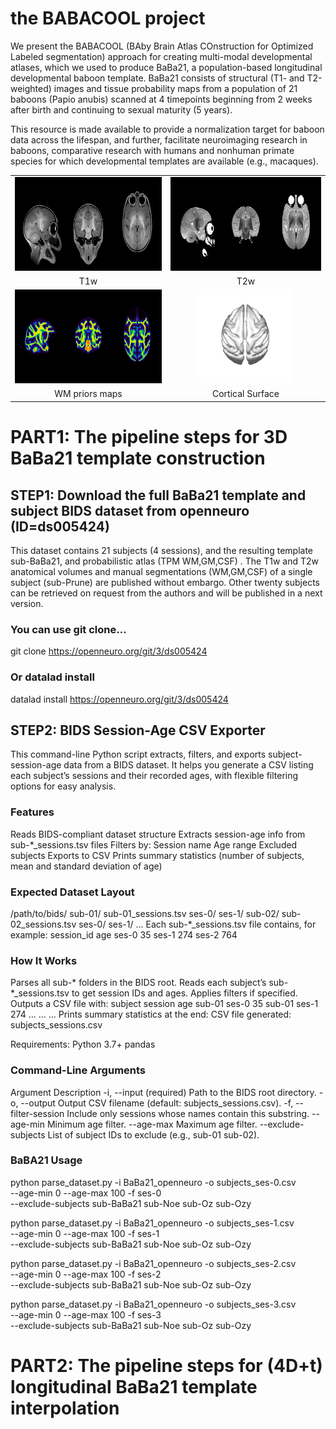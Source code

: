 # the BABACOOL project

We present the BABACOOL (BAby Brain Atlas COnstruction for Optimized Labeled segmentation) approach for creating multi-modal developmental atlases, which we used to produce BaBa21, a population-based longitudinal developmental baboon template. BaBa21 consists of structural (T1- and T2-weighted) images and tissue probability maps from a population of 21 baboons (Papio anubis) scanned at 4 timepoints beginning from 2 weeks after birth and continuing to sexual maturity (5 years). 

This resource is made available to provide a normalization target for baboon data across the lifespan, and further, facilitate neuroimaging research in baboons, comparative research with humans and nonhuman primate species for which developmental templates are available (e.g., macaques). 

<table>
<tr>
    <td align="center">
    <img src="https://github.com/arnaudletroter/BABACOOL/blob/main/animations/T1w_snap.gif" width="400" height="150" />
    </td>
    <td align="center">
    <img src="https://github.com/arnaudletroter/BABACOOL/blob/main/animations/T2w_snap.gif" width="400" height="150" />
    </td>
</tr>
<tr> 
    <td align="center">T1w</td> 
    <td align="center">T2w</td> 
</tr>
<tr>
    <td align="center">
    <img src="https://github.com/arnaudletroter/BABACOOL/blob/main/animations/WM_snap.gif" width="400" height="150" />
    </td>
    <td align="center">
    <img src="https://github.com/arnaudletroter/BABACOOL/blob/main/animations/WM_gii_snap_top.gif" width="150" height="150" />
    </td>
</tr>
<tr> 
    <td align="center">WM priors maps</td> 
    <td align="center">Cortical Surface</td> 
</tr>
  
</table>

# PART1: The pipeline steps for **3D** BaBa21 template construction 

## STEP1: Download the full BaBa21 template and subject BIDS dataset from openneuro (ID=ds005424)

This dataset contains 21 subjects (4 sessions), and the resulting template sub-BaBa21, and probabilistic atlas (TPM WM,GM,CSF) . 
The T1w and T2w anatomical volumes and manual segmentations (WM,GM,CSF) of a single subject (sub-Prune) are published without embargo. Other twenty subjects can be retrieved on request from the authors and will be published in a next version.

### You can use git clone...
git clone https://openneuro.org/git/3/ds005424
### Or datalad install
datalad install https://openneuro.org/git/3/ds005424

## STEP2: BIDS Session-Age CSV Exporter

This command-line Python script extracts, filters, and exports subject-session-age data from a BIDS dataset.
It helps you generate a CSV listing each subject’s sessions and their recorded ages, with flexible filtering options for easy analysis.

### Features 
  Reads BIDS-compliant dataset structure
  Extracts session-age info from sub-*_sessions.tsv files
  Filters by:
    Session name
      Age range
      Excluded subjects
  Exports to CSV
  Prints summary statistics (number of subjects, mean and standard deviation of age)

### Expected Dataset Layout
/path/to/bids/
  sub-01/
    sub-01_sessions.tsv
    ses-0/
    ses-1/
  sub-02/
    sub-02_sessions.tsv
    ses-0/
    ses-1/
  ...
Each sub-*_sessions.tsv file contains, for example:
session_id	age
ses-0	    35
ses-1	    274
ses-2	    764

### How It Works

Parses all sub-* folders in the BIDS root.
Reads each subject’s sub-*_sessions.tsv to get session IDs and ages.
Applies filters if specified.
Outputs a CSV file with:
subject	session	age
sub-01	ses-0	35
sub-01	ses-1	274
...	...	...
Prints summary statistics at the end:
CSV file generated: subjects_sessions.csv

Requirements: Python 3.7+ pandas

### Command-Line Arguments
Argument	Description
-i, --input	(required) Path to the BIDS root directory.
-o, --output	Output CSV filename (default: subjects_sessions.csv).
-f, --filter-session	Include only sessions whose names contain this substring.
--age-min	Minimum age filter.
--age-max	Maximum age filter.
--exclude-subjects	List of subject IDs to exclude (e.g., sub-01 sub-02).

### BaBA21 Usage
python parse_dataset.py -i BaBa21_openneuro -o subjects_ses-0.csv \
--age-min 0 --age-max 100  -f ses-0 \
--exclude-subjects sub-BaBa21 sub-Noe sub-Oz sub-Ozy

python parse_dataset.py -i BaBa21_openneuro -o subjects_ses-1.csv \
--age-min 0 --age-max 100  -f ses-1 \
--exclude-subjects sub-BaBa21 sub-Noe sub-Oz sub-Ozy

python parse_dataset.py -i BaBa21_openneuro -o subjects_ses-2.csv \
--age-min 0 --age-max 100  -f ses-2 \
--exclude-subjects sub-BaBa21 sub-Noe sub-Oz sub-Ozy

python parse_dataset.py -i BaBa21_openneuro -o subjects_ses-3.csv \
--age-min 0 --age-max 100  -f ses-3 \
--exclude-subjects sub-BaBa21 sub-Noe sub-Oz sub-Ozy

# PART2: The pipeline steps for **(4D+t)** longitudinal BaBa21 template interpolation


